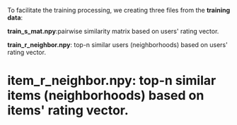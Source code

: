 
To facilitate the training processing, we creating three files from the **training data**:

**train_s_mat.npy**:pairwise similarity matrix based on users' rating vector.

**train_r_neighbor.npy**: top-n similar users (neighborhoods) based on users' rating vector.

**item_r_neighbor.npy**: top-n similar items (neighborhoods) based on items' rating vector. 
===
